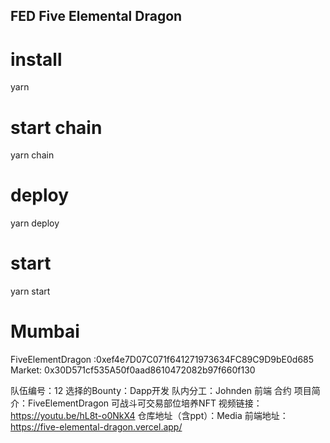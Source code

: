 ## FED Five Elemental Dragon

# install
yarn

# start chain
yarn chain

# deploy
yarn deploy

# start
yarn start

# Mumbai
FiveElementDragon :0xef4e7D07C071f641271973634FC89C9D9bE0d685
Market: 0x30D571cf535A50f0aad8610472082b97f660f130

队伍编号：12
选择的Bounty：Dapp开发
队内分工：Johnden 前端 合约
项目简介：FiveElementDragon 可战斗可交易部位培养NFT
视频链接：https://youtu.be/hL8t-o0NkX4
仓库地址（含ppt）：Media
前端地址：https://five-elemental-dragon.vercel.app/